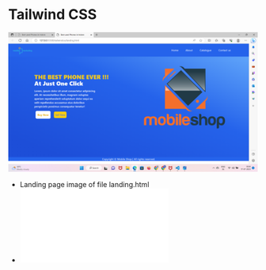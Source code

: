 # Tailwind CSS

![Landing file image](landing.png)
- Landing page image of file landing.html
- ![langing.html file link](landing.html)